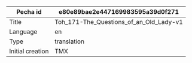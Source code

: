 |Pecha id | e80e89bae2e447169983595a39d0f271
| --- | --- 
|Title | Toh_171-The_Questions_of_an_Old_Lady-v1 
|Language | en
|Type | translation
|Initial creation | TMX
